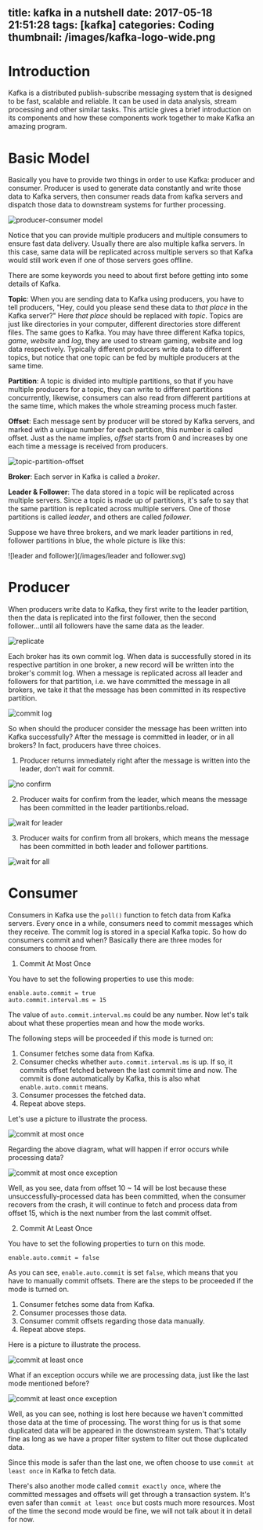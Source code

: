 title: kafka in a nutshell
date: 2017-05-18 21:51:28
tags: [kafka]
categories: Coding
thumbnail: /images/kafka-logo-wide.png
---

# Introduction
Kafka is a distributed publish-subscribe messaging system that is designed to be fast, scalable and reliable. It can be used in data analysis, stream processing and other similar tasks. This article gives a brief introduction on its components and how these components work together to make Kafka an amazing program.

# Basic Model
Basically you have to provide two things in order to use Kafka: producer and consumer. Producer is used to generate data constantly and write those data to Kafka servers, then consumer reads data from kafka servers and dispatch those data to downstream systems for further processing.

![producer-consumer model](/images/producer-consumer.svg)

Notice that you can provide multiple producers and multiple consumers to ensure fast data delivery. Usually there are also multiple kafka servers. In this case, same data will be replicated across multiple servers so that Kafka would still work even if one of those servers goes offline.

There are some keywords you need to about first before getting into some details of Kafka.

**Topic**: When you are sending data to Kafka using producers, you have to tell producers, "Hey, could you please send these data to *that place* in the Kafka server?" Here *that place* should be replaced with *topic*. Topics are just like directories in your computer, different directories store different files. The same goes to Kafka. You may have three different Kafka topics, *game*, *website* and *log*, they are used to stream gaming, website and log data respectively. Typically different producers write data to different topics, but notice that one topic can be fed by multiple producers at the same time.

**Partition**: A topic is divided into multiple partitions, so that if you have multiple producers for a topic, they can write to different partitions concurrently, likewise, consumers can also read from different partitions at the same time, which makes the whole streaming process much faster.

**Offset**: Each message sent by producer will be stored by Kafka servers, and marked with a unique number for each partition, this number is called offset. Just as the name implies, *offset* starts from 0 and increases by one each time a message is received from producers.

![topic-partition-offset](/images/topic-partition-offset.svg)

**Broker**: Each server in Kafka is called a *broker*.

**Leader & Follower**: The data stored in a topic will be replicated across multiple servers. Since a topic is made up of partitions, it's safe to say that the same partition is replicated across multiple servers. One of those partitions is called *leader*, and others are called *follower*.

Suppose we have three brokers, and we mark leader partitions in red, follower partitions in blue, the whole picture is like this:

![leader and follower](/images/leader and follower.svg)

# Producer

When producers write data to Kafka, they first write to the leader partition, then the data is replicated into the first follower, then the second follower...until all followers have the same data as the leader.

![replicate](/images/replicate.svg)

Each broker has its own commit log. When data is successfully stored in its respective partition in one broker, a new record will be written into the broker's commit log. When a message is replicated across all leader and followers for that partition, i.e. we have committed the message in all brokers, we take it that the message has been committed in its respective partition.

![commit log](/images/commit-log.svg)

So when should the producer consider the message has been written into Kafka successfully? After the message is committed in leader, or in all brokers? In fact, producers have three choices.

1. Producer returns immediately right after the message is written into the leader, don't wait for commit.

  ![no confirm](/images/return-immediately.svg)

2. Producer waits for confirm from the leader, which means the message has been committed in the leader partitionbs.reload.

  ![wait for leader](/images/wait-for-leader.svg)

3. Producer waits for confirm from all brokers, which means the message has been committed in both leader and follower partitions.

  ![wait for all](/images/wait-for-all.svg)

# Consumer
Consumers in Kafka use the `poll()` function to fetch data from Kafka servers. Every once in a while, consumers need to commit messages which they receive. The commit log is stored in a special Kafka topic. So how do consumers commit and when? Basically there are three modes for consumers to choose from.

1. Commit At Most Once

  You have to set the following properties to use this mode:
  
  ```
  enable.auto.commit = true
  auto.commit.interval.ms = 15
  ```

  The value of `auto.commit.interval.ms` could be any number. Now let's talk about what these properties mean and how the mode works.
  
  The following steps will be proceeded if this mode is turned on:

  1. Consumer fetches some data from Kafka.
  2. Consumer checks whether `auto.commit.interval.ms` is up. If so, it commits offset fetched between the last commit time and now. The commit is done automatically by Kafka, this is also what `enable.auto.commit` means.
  3. Consumer processes the fetched data.
  4. Repeat above steps.

  Let's use a picture to illustrate the process.

  ![commit at most once](/images/commit-at-most-once.svg)

  Regarding the above diagram, what will happen if error occurs while processing data?

  ![commit at most once exception](/images/commit-at-most-once-exception.svg)

  Well, as you see, data from offset 10 ~ 14 will be lost because these unsuccessfully-processed data has been committed, when the consumer recovers from the crash, it will continue to fetch and process data from offset 15, which is the next number from the last commit offset.

2. Commit At Least Once

  You have to set the following properties to turn on this mode.

  ```
  enable.auto.commit = false
  ```

  As you can see, `enable.auto.commit` is set `false`, which means that you have to manually commit offsets. There are the steps to be proceeded if the mode is turned on.

  1. Consumer fetches some data from Kafka.
  2. Consumer processes those data.
  3. Consumer commit offsets regarding those data manually.
  4. Repeat above steps.

  Here is a picture to illustrate the process.

  ![commit at least once](/images/commit-at-least-once.svg)

  What if an exception occurs while we are processing data, just like the last mode mentioned before?

  ![commit at least once exception](/images/commit-at-least-once-exception.svg)

  Well, as you can see, nothing is lost here because we haven't committed those data at the time of processing. The worst thing for us is that some duplicated data will be appeared in the downstream system. That's totally fine as long as we have a proper filter system to filter out those duplicated data.

  Since this mode is safer than the last one, we often choose to use `commit at least once` in Kafka to fetch data.

  There's also another mode called `commit exactly once`, where the committed messages and offsets will get through a transaction system. It's even safer than `commit at least once` but costs much more resources. Most of the time the second mode would be fine, we will not talk about it in detail for now.
